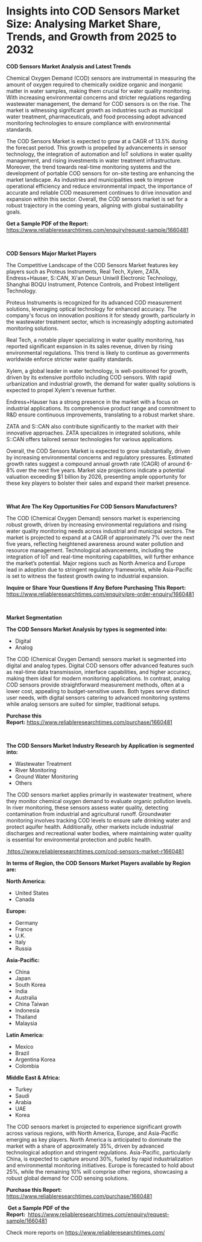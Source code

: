 <p><h1>Insights into COD Sensors Market Size: Analysing Market Share, Trends, and Growth from 2025 to 2032</h1></p><p><strong>COD Sensors Market Analysis and Latest Trends</strong></p>
<p><p>Chemical Oxygen Demand (COD) sensors are instrumental in measuring the amount of oxygen required to chemically oxidize organic and inorganic matter in water samples, making them crucial for water quality monitoring. With increasing environmental concerns and stricter regulations regarding wastewater management, the demand for COD sensors is on the rise. The market is witnessing significant growth as industries such as municipal water treatment, pharmaceuticals, and food processing adopt advanced monitoring technologies to ensure compliance with environmental standards.</p><p>The COD Sensors Market is expected to grow at a CAGR of 13.5% during the forecast period. This growth is propelled by advancements in sensor technology, the integration of automation and IoT solutions in water quality management, and rising investments in water treatment infrastructure. Moreover, the trend towards real-time monitoring systems and the development of portable COD sensors for on-site testing are enhancing the market landscape. As industries and municipalities seek to improve operational efficiency and reduce environmental impact, the importance of accurate and reliable COD measurement continues to drive innovation and expansion within this sector. Overall, the COD sensors market is set for a robust trajectory in the coming years, aligning with global sustainability goals.</p></p>
<p><strong>Get a Sample PDF of the Report:&nbsp;</strong> <a href="https://www.reliableresearchtimes.com/enquiry/request-sample/1660481?utm_campaign=2183&utm_medium=2&utm_source=Github&utm_content=ia&utm_term=20022025&utm_id=cod-sensors">https://www.reliableresearchtimes.com/enquiry/request-sample/1660481</a></p>
<p>&nbsp;</p>
<p><strong>COD Sensors Major Market Players</strong></p>
<p><p>The Competitive Landscape of the COD Sensors Market features key players such as Proteus Instruments, Real Tech, Xylem, ZATA, Endress+Hauser, S::CAN, Xi'an Desun Uniwill Electronic Technology, Shanghai BOQU Instrument, Potence Controls, and Probest Intelligent Technology.</p><p>Proteus Instruments is recognized for its advanced COD measurement solutions, leveraging optical technology for enhanced accuracy. The company's focus on innovation positions it for steady growth, particularly in the wastewater treatment sector, which is increasingly adopting automated monitoring solutions.</p><p>Real Tech, a notable player specializing in water quality monitoring, has reported significant expansion in its sales revenue, driven by rising environmental regulations. This trend is likely to continue as governments worldwide enforce stricter water quality standards. </p><p>Xylem, a global leader in water technology, is well-positioned for growth, driven by its extensive portfolio including COD sensors. With rapid urbanization and industrial growth, the demand for water quality solutions is expected to propel Xylem's revenue further.</p><p>Endress+Hauser has a strong presence in the market with a focus on industrial applications. Its comprehensive product range and commitment to R&D ensure continuous improvements, translating to a robust market share. </p><p>ZATA and S::CAN also contribute significantly to the market with their innovative approaches. ZATA specializes in integrated solutions, while S::CAN offers tailored sensor technologies for various applications.</p><p>Overall, the COD Sensors Market is expected to grow substantially, driven by increasing environmental concerns and regulatory pressures. Estimated growth rates suggest a compound annual growth rate (CAGR) of around 6-8% over the next five years. Market size projections indicate a potential valuation exceeding $1 billion by 2026, presenting ample opportunity for these key players to bolster their sales and expand their market presence.</p></p>
<p>&nbsp;</p>
<p><strong>What Are The Key Opportunities For COD Sensors Manufacturers?</strong></p>
<p><p>The COD (Chemical Oxygen Demand) sensors market is experiencing robust growth, driven by increasing environmental regulations and rising water quality monitoring needs across industrial and municipal sectors. The market is projected to expand at a CAGR of approximately 7% over the next five years, reflecting heightened awareness around water pollution and resource management. Technological advancements, including the integration of IoT and real-time monitoring capabilities, will further enhance the market’s potential. Major regions such as North America and Europe lead in adoption due to stringent regulatory frameworks, while Asia-Pacific is set to witness the fastest growth owing to industrial expansion.</p></p>
<p><strong>Inquire or Share Your Questions If Any Before Purchasing This Report:</strong> <a href="https://www.reliableresearchtimes.com/enquiry/pre-order-enquiry/1660481?utm_campaign=2183&utm_medium=2&utm_source=Github&utm_content=ia&utm_term=20022025&utm_id=cod-sensors">https://www.reliableresearchtimes.com/enquiry/pre-order-enquiry/1660481</a></p>
<p>&nbsp;</p>
<p><strong>Market Segmentation</strong></p>
<p><strong>The COD Sensors Market Analysis by types is segmented into:</strong></p>
<p><ul><li>Digital</li><li>Analog</li></ul></p>
<p><p>The COD (Chemical Oxygen Demand) sensors market is segmented into digital and analog types. Digital COD sensors offer advanced features such as real-time data transmission, interface capabilities, and higher accuracy, making them ideal for modern monitoring applications. In contrast, analog COD sensors provide straightforward measurement methods, often at a lower cost, appealing to budget-sensitive users. Both types serve distinct user needs, with digital sensors catering to advanced monitoring systems while analog sensors are suited for simpler, traditional setups.</p></p>
<p><strong>Purchase this Report:&nbsp;</strong><a href="https://www.reliableresearchtimes.com/purchase/1660481?utm_campaign=2183&utm_medium=2&utm_source=Github&utm_content=ia&utm_term=20022025&utm_id=cod-sensors">https://www.reliableresearchtimes.com/purchase/1660481</a></p>
<p>&nbsp;</p>
<p><strong>The COD Sensors Market Industry Research by Application is segmented into:</strong></p>
<p><ul><li>Wastewater Treatment</li><li>River Monitoring</li><li>Ground Water Monitoring</li><li>Others</li></ul></p>
<p><p>The COD sensors market applies primarily in wastewater treatment, where they monitor chemical oxygen demand to evaluate organic pollution levels. In river monitoring, these sensors assess water quality, detecting contamination from industrial and agricultural runoff. Groundwater monitoring involves tracking COD levels to ensure safe drinking water and protect aquifer health. Additionally, other markets include industrial discharges and recreational water bodies, where maintaining water quality is essential for environmental protection and public health.</p></p>
<p><a href="https://www.reliableresearchtimes.com/cod-sensors-market-r1660481?utm_campaign=2183&utm_medium=2&utm_source=Github&utm_content=ia&utm_term=20022025&utm_id=cod-sensors">&nbsp;https://www.reliableresearchtimes.com/cod-sensors-market-r1660481</a></p>
<p><strong>In terms of Region, the COD Sensors Market Players available by Region are:</strong></p>
<p>
    <p> <strong> North America: </strong>
        <ul>
            <li>United States</li>
            <li>Canada</li>
        </ul>
        </p> 
    <p> <strong> Europe: </strong>
        <ul>
            <li>Germany</li>
            <li>France</li>
            <li>U.K.</li>
            <li>Italy</li>
            <li>Russia</li>
        </ul>
        </p> 
    <p> <strong> Asia-Pacific: </strong>
        <ul>
            <li>China</li>
            <li>Japan</li>
            <li>South Korea</li>
            <li>India</li>
            <li>Australia</li>
            <li>China Taiwan</li>
            <li>Indonesia</li>
            <li>Thailand</li>
            <li>Malaysia</li>
        </ul>
        </p> 
    <p> <strong> Latin America: </strong>
        <ul>
            <li>Mexico</li>
            <li>Brazil</li>
            <li>Argentina Korea</li>
            <li>Colombia</li>
        </ul>
        </p> 
    <p> <strong> Middle East & Africa: </strong>
        <ul>
            <li>Turkey</li>
            <li>Saudi</li>
            <li>Arabia</li>
            <li>UAE</li>
            <li>Korea</li>
        </ul>
    </p>
    </p>
<p><p>The COD sensors market is projected to experience significant growth across various regions, with North America, Europe, and Asia-Pacific emerging as key players. North America is anticipated to dominate the market with a share of approximately 35%, driven by advanced technological adoption and stringent regulations. Asia-Pacific, particularly China, is expected to capture around 30%, fueled by rapid industrialization and environmental monitoring initiatives. Europe is forecasted to hold about 25%, while the remaining 10% will comprise other regions, showcasing a robust global demand for COD sensing solutions.</p></p>
<p><strong>Purchase this Report: </strong><a href="https://www.reliableresearchtimes.com/purchase/1660481?utm_campaign=2183&utm_medium=2&utm_source=Github&utm_content=ia&utm_term=20022025&utm_id=cod-sensors">https://www.reliableresearchtimes.com/purchase/1660481</a></p>
<p>&nbsp;<strong>Get a Sample PDF of the Report:&nbsp;&nbsp;</strong><a href="https://www.reliableresearchtimes.com/enquiry/request-sample/1660481?utm_campaign=2183&utm_medium=2&utm_source=Github&utm_content=ia&utm_term=20022025&utm_id=cod-sensors">https://www.reliableresearchtimes.com/enquiry/request-sample/1660481</a></p>
<p><strong></strong></p>
<p>Check more reports on <a href="https://www.reliableresearchtimes.com/?utm_campaign=2183&utm_medium=2&utm_source=Github&utm_content=ia&utm_term=20022025&utm_id=cod-sensors">https://www.reliableresearchtimes.com/</a></p>
